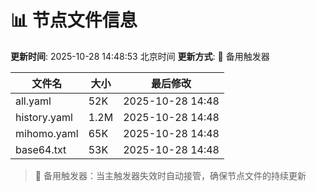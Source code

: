# 📊 节点文件信息

**更新时间**: 2025-10-28 14:48:53 北京时间
**更新方式**: 🔄 备用触发器

| 文件名 | 大小 | 最后修改 |
|--------|------|----------|
| all.yaml | 52K | 2025-10-28 14:48 |
| history.yaml | 1.2M | 2025-10-28 14:48 |
| mihomo.yaml | 65K | 2025-10-28 14:48 |
| base64.txt | 53K | 2025-10-28 14:48 |

> 🔄 备用触发器：当主触发器失效时自动接管，确保节点文件的持续更新
